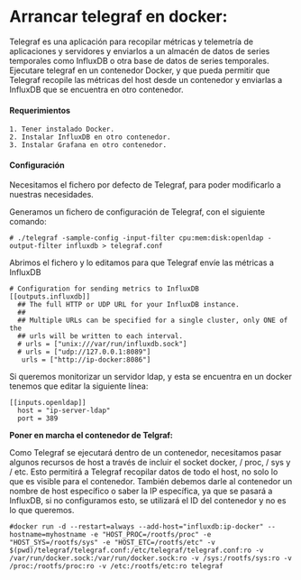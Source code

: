 # Arrancar telegraf en docker:

Telegraf es una aplicación para recopilar métricas y telemetría de aplicaciones 
y servidores y enviarlos a un almacén de datos de series temporales como InfluxDB o otra
base de datos de series temporales. 
Ejecutare telegraf en un contenedor Docker, y que pueda permitir que Telegraf recopile las 
métricas del host desde un contenedor y enviarlas a InfluxDB que se encuentra en otro contenedor.

#### Requerimientos

	1. Tener instalado Docker.
	2. Instalar InfluxDB en otro contenedor.
	3. Instalar Grafana en otro contenedor.


#### Configuración

Necesitamos el fichero por defecto de Telegraf, para poder modificarlo a nuestras necesidades.

Generamos un fichero de configuración de Telegraf, con el siguiente comando:

```
# ./telegraf -sample-config -input-filter cpu:mem:disk:openldap -output-filter influxdb > telegraf.conf
```

Abrimos el fichero y lo editamos para que Telegraf envíe las métricas a InfluxDB

```
# Configuration for sending metrics to InfluxDB
[[outputs.influxdb]]
  ## The full HTTP or UDP URL for your InfluxDB instance.
  ##
  ## Multiple URLs can be specified for a single cluster, only ONE of the
  ## urls will be written to each interval.
  # urls = ["unix:///var/run/influxdb.sock"]
  # urls = ["udp://127.0.0.1:8089"]
   urls = ["http://ip-docker:8086"]
```

Si queremos monitorizar un servidor ldap, y esta se encuentra en un docker tenemos que editar la siguiente 
línea:

```
[[inputs.openldap]]
  host = "ip-server-ldap"
  port = 389
```

**Poner en marcha el contenedor de Telgraf:**

Como Telegraf se ejecutará dentro de un contenedor, necesitamos pasar algunos recursos de host a través de 
incluir el socket docker, / proc, / sys y / etc. Esto permitirá a Telegraf recopilar datos de todo el host, 
no solo lo que es visible para el contenedor. También debemos darle al contenedor un nombre de host específico o saber la IP específica, 
ya que se pasará a InfluxDB, si no configuramos esto, se utilizará el ID del contenedor y no es lo que queremos.

```
#docker run -d --restart=always --add-host="influxdb:ip-docker" --hostname=myhostname -e "HOST_PROC=/rootfs/proc" -e "HOST_SYS=/rootfs/sys" -e "HOST_ETC=/rootfs/etc" -v $(pwd)/telegraf/telegraf.conf:/etc/telegraf/telegraf.conf:ro -v /var/run/docker.sock:/var/run/docker.sock:ro -v /sys:/rootfs/sys:ro -v /proc:/rootfs/proc:ro -v /etc:/rootfs/etc:ro telegraf
```

